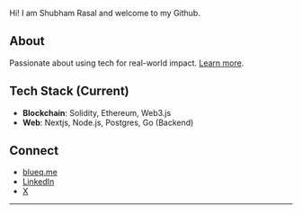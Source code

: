 Hi! I am Shubham Rasal and welcome to my Github.

## About
Passionate about using tech for real-world impact. [Learn more](https://bluequbits.vercel.app).

## Tech Stack (Current)
- **Blockchain**: Solidity, Ethereum, Web3.js
- **Web**: Nextjs, Node.js, Postgres, Go (Backend)

## Connect
- [blueq.me](https://blueq.me)
- [LinkedIn](https://www.linkedin.com/in/shubhamrasal)
- [X](https://x.com/bluequbits)

---
